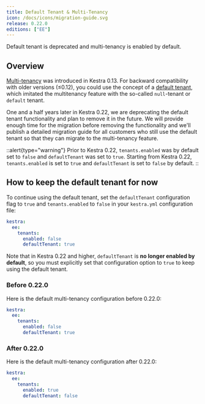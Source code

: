 ```yaml
---
title: Default Tenant & Multi-Tenancy
icon: /docs/icons/migration-guide.svg
release: 0.22.0
editions: ["EE"]
---
```


Default tenant is deprecated and multi-tenancy is enabled by default.

## Overview

[Multi-tenancy](../../06.enterprise/02.governance/tenants.md) was introduced in Kestra 0.13. For backward compatibility with older versions (≤0.12), you could use the concept of a [default tenant](../../06.enterprise/02.governance/tenants.md#default-tenant), which imitated the multitenancy feature with the so-called `null`-tenant or `default` tenant.

One and a half years later in Kestra 0.22, we are deprecating the default tenant functionality and plan to remove it in the future. We will provide enough time for the migration before removing the functionality and we'll publish a detailed migration guide for all customers who still use the default tenant so that they can migrate to the multi-tenancy feature.

::alert{type="warning"}
Prior to Kestra 0.22, `tenants.enabled` was by default set to `false` and `defaultTenant` was set to `true`. Starting from Kestra 0.22, `tenants.enabled` is set to `true` and `defaultTenant` is set to `false` by default.
::

## How to keep the default tenant for now

To continue using the default tenant, set the `defaultTenant` configuration flag to `true` and `tenants.enabled` to `false` in your `kestra.yml` configuration file:

```yaml
kestra:
  ee:
    tenants:
      enabled: false
      defaultTenant: true
```

Note that in Kestra 0.22 and higher, `defaultTenant` is **no longer enabled by default**, so you must explicitly set that configuration option to `true` to keep using the default tenant.


### Before 0.22.0

Here is the default multi-tenancy configuration before 0.22.0:

```yaml
kestra:
  ee:
    tenants:
      enabled: false
      defaultTenant: true
```

### After 0.22.0

Here is the default multi-tenancy configuration after 0.22.0:

```yaml
kestra:
  ee:
    tenants:
      enabled: true
      defaultTenant: false
```